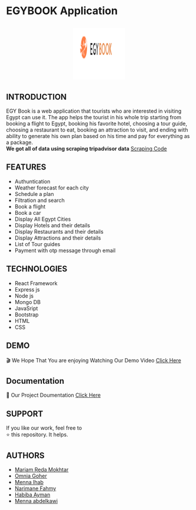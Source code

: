 # EGYBOOK Application
<p align="center" style="margin-top:6%;margin-bottom:6%;">
  <img style = "width:140px; height:140px;" src="frontEnd/src/assets/images/logo.png" />
</p>

## INTRODUCTION
EGY Book is a web application that tourists who are interested in visiting Egypt can use it. The app helps the tourist in his whole trip starting from booking a flight to Egypt, booking his favorite hotel, choosing a tour guide, choosing a restaurant to eat, booking an attraction to visit, and ending with ability to generate his own plan based on his time and pay for everything as a package.
<br>
<strong>We got all of data using scraping tripadvisor data</strong>  [Scraping Code](https://github.com/Scrape-TripAdvisor/scrape-data)

## FEATURES
- Authuntication
- Weather forecast for each city
- Schedule a plan 
- Filtration and search 
- Book a flight 
- Book a car  
- Display All Egypt Cities 
- Display Hotels and their details 
- Display Restaurants and their details
- Display Attractions and their details 
- List of Tour guides 
- Payment with otp message through email

## TECHNOLOGIES
- React Framework
- Express js
- Node js
- Mongo DB
- JavaSript
- Bootstrap
- HTML
- CSS

## DEMO
🎬
We Hope That You are enjoying Watching Our Demo Video 
[Click Here](https://www.youtube.com/watch?v=bbiq3BvZXTo) 

## Documentation 
📄
Our Project Doumentation [Click Here](https://drive.google.com/file/d/15dNYwENhz-9oUT7a1dgkgAcliGhodV-T/view?usp=sharing)

## SUPPORT
If you like our work, feel free to </br>
⭐ this repository. It helps.

## AUTHORS
  - [Mariam Reda Mokhtar](https://github.com/Mariam-Mokhtar)
  - [Omnia Goher](https://github.com/Omnia-Goher)
  - [Menna Ihab](https://github.com/mennaihab)
  - [Narimane Fahmy](https://github.com/Narimanefahmy)
  - [Habiba Ayman](https://github.com/HabibaRiad)
  - [Menna abdelkawi](https://github.com/Mennaabdelkawi)
  



